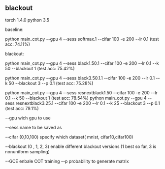 ## blackout

torch  1.4.0 
python 3.5

baseline:

python main_cot.py --gpu 4 --sess softmax.1 --cifar 100 -e 200 --lr 0.1    (test acc: 74.11%)


blackout:

python main_cot.py --gpu 4 --sess black1.50.1 --cifar 100 -e 200 --lr 0.1 --k 50 --blackout 1    (test acc: 75.42%)

python main_cot.py --gpu 4 --sess black3.50.1.1 --cifar 100 -e 200 --lr 0.1 --k 50 --blackout 3  --p 0.1 (test acc: 75.28%)

python main_cot.py --gpu 4 --sess resnextblack1.50 --cifar 100 -e 200 --lr 0.1 --k 50 --blackout 1       (test acc: 78.54%)
python main_cot.py --gpu 4 --sess resnextblack3.25.1 --cifar 100 -e 200 --lr 0.1 --k 25 --blackout 3  --p 0.1     (test acc: 79.1%)

--gpu    wich gpu to use


--sess   name to be saved as


--cifar  (0,10,100) specify which dataset( mnist, cifar10,cifar100)

--blackout (0 , 1, 2, 3) enable different blackout versions (1 best so far, 3 is nonuniform sampling)

--GCE enbale COT training
--p probability to generate matrix

